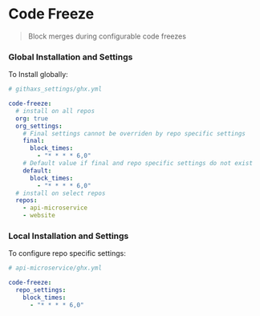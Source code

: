 # Code Freeze

> Block merges during configurable code freezes

### Global Installation and Settings
To Install globally:

```yaml
# githaxs_settings/ghx.yml

code-freeze:
  # install on all repos
  org: true
  org_settings:
    # Final settings cannot be overriden by repo specific settings
    final:
      block_times:
        - "* * * * 6,0"
    # Default value if final and repo specific settings do not exist
    default:
      block_times:
        - "* * * * 6,0"
  # install on select repos
  repos:
    - api-microservice
    - website
```

### Local Installation and Settings

To configure repo specific settings:
```yaml
# api-microservice/ghx.yml

code-freeze:
  repo_settings:
    block_times:
      - "* * * * 6,0"
```

